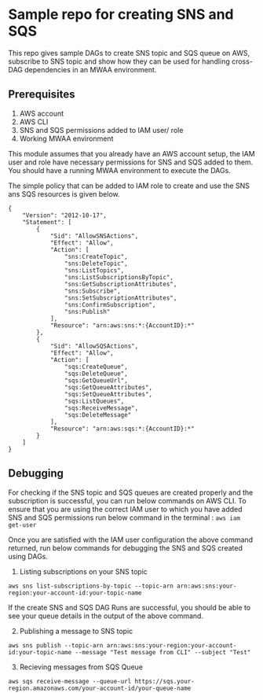 # Sample repo for creating SNS and SQS

This repo gives sample DAGs to create SNS topic and SQS queue on AWS, subscribe to SNS topic and show how they can be used for handling cross-DAG dependencies in an MWAA environment.

## Prerequisites

1. AWS account
2. AWS CLI
3. SNS and SQS permissions added to IAM user/ role
4. Working MWAA environment

This module assumes that you already have an AWS account setup, the IAM user and role have necessary permissions for SNS and SQS added to them.
You should have a running MWAA environment to execute the DAGs.

The simple policy that can be added to IAM role to create and use the SNS ans SQS resources is given below.

```
{
    "Version": "2012-10-17",
    "Statement": [
        {
            "Sid": "AllowSNSActions",
            "Effect": "Allow",
            "Action": [
                "sns:CreateTopic",
                "sns:DeleteTopic",
                "sns:ListTopics",
                "sns:ListSubscriptionsByTopic",
                "sns:GetSubscriptionAttributes",
                "sns:Subscribe",
                "sns:SetSubscriptionAttributes",
                "sns:ConfirmSubscription",
                "sns:Publish"
            ],
            "Resource": "arn:aws:sns:*:{AccountID}:*"
        },
        {
            "Sid": "AllowSQSActions",
            "Effect": "Allow",
            "Action": [
                "sqs:CreateQueue",
                "sqs:DeleteQueue",
                "sqs:GetQueueUrl",
                "sqs:GetQueueAttributes",
                "sqs:SetQueueAttributes",
                "sqs:ListQueues",
                "sqs:ReceiveMessage",
                "sqs:DeleteMessage"
            ],
            "Resource": "arn:aws:sqs:*:{AccountID}:*"
        }
    ]
}

```

## Debugging

For checking if the SNS topic and SQS queues are created properly and the subscription is successful, you can run below commands on AWS CLI.
To ensure that you are using the correct IAM user to which you have added SNS and SQS permissions run below command in the terminal : `aws iam get-user`

Once you are satisfied with the IAM user configuration the above command returned, run below commands for debugging the SNS and SQS created using DAGs.

1. Listing subscriptions on your SNS topic

```
aws sns list-subscriptions-by-topic --topic-arn arn:aws:sns:your-region:your-account-id:your-topic-name
```

If the create SNS and SQS DAG Runs are successful, you should be able to see your queue details in the output of the above command.

2. Publishing a message to SNS topic

```
aws sns publish --topic-arn arn:aws:sns:your-region:your-account-id:your-topic-name --message "Test message from CLI" --subject "Test"
```

3. Recieving messages from SQS Queue

```
aws sqs receive-message --queue-url https://sqs.your-region.amazonaws.com/your-account-id/your-queue-name
```
